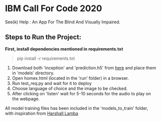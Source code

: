 # IBM Call For Code 2020 

See(k) Help : An App For The Blind And Visually Impaired.

## Steps to Run the Project:

**First, install dependencies mentioned in requirements.txt**

> pip install -r requirements.txt


1. Download both 'inception' and 'prediction.h5' from [here](https://drive.google.com/drive/folders/1xSfaPYT7tZAN9sQZovjkeVF8jvLzmOSo) and place them in 'models' directory.
2. Open homex.html (located in the 'run' folder) in a browser.
3. Run test_req.py and wait for it to deploy
4. Choose language of choice and the image to be checked.
5. After clicking on 'listen' wait for 5-10 seconds for the audio to play on the webpage.

All model training files has been included in the 'models_to_train' folder, with inspiration from [Harshall Lamba](https://github.com/hlamba28/Automatic-Image-Captioning/blob/master/Automatic%20Image%20Captioning.ipynb)
